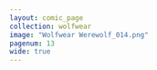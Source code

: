```yaml
---
layout: comic_page
collection: wolfwear
image: "Wolfwear Werewolf_014.png"
pagenum: 13
wide: true
---
```

